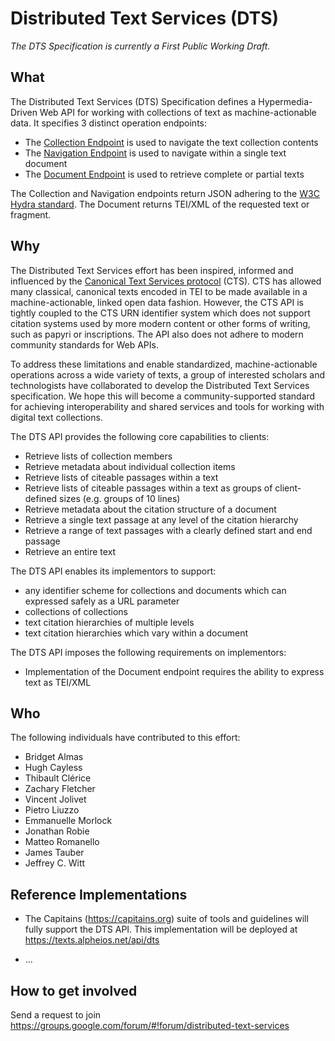 # Distributed Text Services (DTS)

*The DTS Specification is currently a First Public Working Draft.*

## What

The Distributed Text Services (DTS) Specification defines a Hypermedia-Driven Web API for working with collections of text as machine-actionable data.
It specifies 3 distinct operation endpoints:

- The [Collection Endpoint](Collection-Endpoint.md) is used to navigate the text collection contents 
- The [Navigation Endpoint](Navigation-Endpoint.md) is used to navigate within a single text document
- The [Document Endpoint](Document-Endpoint.md) is used to retrieve complete or partial texts

The Collection and Navigation endpoints return JSON adhering to the [W3C Hydra standard](http://www.hydra-cg.com/spec/latest/core/). The Document returns TEI/XML of the requested text or fragment.

## Why

The Distributed Text Services effort has been inspired, informed and influenced by the [Canonical Text Services protocol](http://cite-architecture.github.io/cts/) (CTS). CTS has allowed many classical, canonical texts encoded in TEI to be made available in a machine-actionable, linked open data fashion. However, the CTS API is tightly coupled to the CTS URN identifier system which does not support citation systems used by more modern content or other forms of writing, such as papyri or inscriptions. The API also does not adhere to modern community standards for Web APIs.

To address these limitations and enable standardized, machine-actionable operations across a wide variety of texts, a group of interested scholars and technologists have collaborated to develop the Distributed Text Services specification. We hope this will become a community-supported standard for achieving interoperability
and shared services and tools for working with digital text collections.

The DTS API provides the following core capabilities to clients:

* Retrieve lists of collection members
* Retrieve metadata about individual collection items
* Retrieve lists of citeable passages within a text
* Retrieve lists of citeable passages within a text as groups of client-defined sizes (e.g. groups of 10 lines)
* Retrieve metadata about the citation structure of a document
* Retrieve a single text passage at any level of the citation hierarchy
* Retrieve a range of text passages with a clearly defined start and end passage
* Retrieve an entire text

The DTS API enables its implementors to support:

* any identifier scheme for collections and documents which can expressed safely as a URL parameter
* collections of collections
* text citation hierarchies of multiple levels
* text citation hierarchies which vary within a document

The DTS API imposes the following requirements on implementors:

* Implementation of the Document endpoint requires the ability to express text as TEI/XML

## Who

The following individuals have contributed to this effort:

* Bridget Almas
* Hugh Cayless
* Thibault Clérice
* Zachary Fletcher
* Vincent Jolivet
* Pietro Liuzzo
* Emmanuelle Morlock
* Jonathan Robie
* Matteo Romanello
* James Tauber
* Jeffrey C. Witt

## Reference Implementations

* The Capitains (https://capitains.org) suite of tools and guidelines will fully support the DTS API. This implementation will be deployed at https://texts.alpheios.net/api/dts

* ...

## How to get involved

Send a request to join https://groups.google.com/forum/#!forum/distributed-text-services


